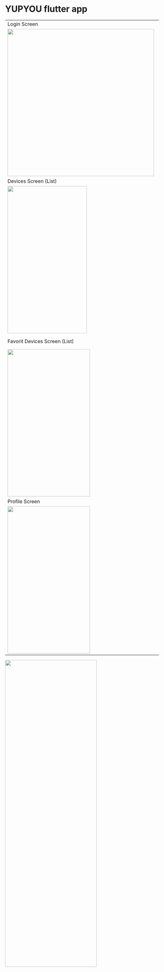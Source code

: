 # YUPYOU flutter app

<table>
  <tr>
    <td>Login Screen </td>
     <td>Register Screen</td>
     <td>Add Devices</td>
  </tr>
  <tr>
    <td><img src="https://user-images.githubusercontent.com/38189044/184549526-583b8191-5dec-4d45-aeda-fbcd2abccf9c.jpg" height=480></td>
    <td><img src="https://user-images.githubusercontent.com/38189044/184549540-2f73084c-fa0d-4233-b2b4-773bd757fd15.jpg" height=480></td>
    <td><img src="https://user-images.githubusercontent.com/38189044/184549596-7102640b-37ed-4352-a670-87f5c78a0e02.jpg" height=480></td>
  </tr>
  
  <tr>
    <td>Devices Screen (List)</td>
    <td>Device Screen ( device informations - Device : Device 3 )</td>
    <td>Device Screen ( more informations - slide panel)</td>
  </tr>
  <tr>
    <td><img src="https://user-images.githubusercontent.com/38189044/184549545-e83dafe4-38cd-4a33-98d2-cd56e14a3818.jpg" width=260 height=480></td>
    <td><img src="https://user-images.githubusercontent.com/38189044/184549553-2669dfe1-6c42-4d7e-9729-d92e5642df89.jpg" width=260 height=480></td>
    <td><img src="https://user-images.githubusercontent.com/38189044/184549554-f207e0bb-f4cf-46c7-9872-91f216eaa05e.jpg" width=260 height=480></td>
  </tr>
  
  <tr>
    <td>Favorit Devices Screen (List)</td>
    <td>Favorit Device Screen ( device informations - Device : Device 3 )</td>
    <td>Favorit Device Screen ( more informations - Zoom on markers)</td>
  </tr>
  <tr>
    <td><img src="https://user-images.githubusercontent.com/38189044/184549563-06af9e2d-5a90-429b-95a1-da5e3b91a95e.jpg" width=270 height=480></td>
    <td><img src="https://user-images.githubusercontent.com/38189044/184549566-e8dec3e4-9e2a-42b1-b6cc-ec9241eb1359.jpg" width=270 height=480></td>
    <td><img src="https://user-images.githubusercontent.com/38189044/184549569-5f2c790d-e842-40ba-b71f-33f8b35acc61.jpg" width=270 height=480></td>
  </tr>
  
  <tr>
    <td>Profile Screen </td>
    <td>Profile Screen ( dive into settings )</td>
    <td>Profile Screen ( chatBot - dialogFlow )</td>
  </tr>
  <tr>
    <td><img src="https://user-images.githubusercontent.com/38189044/184549574-ee339e68-2679-4886-b7e0-212131ef8e0b.jpg" width=270 height=480></td>
    <td><img src="https://user-images.githubusercontent.com/38189044/184549577-b13cd848-415f-4523-8edf-8257058ef592.jpg" width=270 height=480></td>
    <td><img src="https://user-images.githubusercontent.com/38189044/184549581-a0a81708-6ab5-4721-9d1f-7a703062c35f.jpg" width=270 height=480></td>
  </tr>  
  
 </table>
    <td><img src="https://user-images.githubusercontent.com/38189044/184549503-3c8dcce4-6d6f-4605-a345-021f22c12363.jpg" width=300 height=1000></td>
